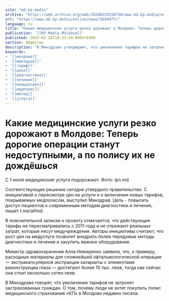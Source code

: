 ```yaml
---
site: "md.kp.media"
archive: "https://web.archive.org/web/20240229150738/www.md.kp.media/online/news/5694977/"
url: "https://www.md.kp.media/online/news/5694977/"
language: ru
title: "Какие медицинские услуги резко дорожают в Молдове: Теперь дорогие операции станут недоступными, а по полису их не дождёшься"
publication: '[[KP Media Moldova]]'
published: 2024-02-28T18:33:54.000Z+0300
section: Общество
description: "В Минздраве утверждают, что увеличение тарифов не затронет застрахованных граждан"
keywords:
- '[[молдова]]'
- '[[минздрав]]'
- '[[тариф]]'
- '[[цена]]'
- '[[диагностика]]'
- '[[лечение]]'
- '[[инициатива]]'
- '[[медполис]]'
- '[[метод]]'
- '[[услуга]]'
---
```


# Какие медицинские услуги резко дорожают в Молдове: Теперь дорогие операции станут недоступными, а по полису их не дождёшься

С 1 июля медицинские услуги подорожают. Фото: ipn.md

Соответствующее решение сегодня утвердило правительство. С инициативой о пересмотре цен на услуги и о включении новых тарифов, покрываемых медполисом, выступил Минздрав. Цель - повысить доступ пациентов к современным методам диагностики и лечения, пишет t.me/aifmd.

В пояснительной записке к проекту отмечается, что действующие тарифы не пересматривались с 2011 года и не отражают реальных затрат, которые несут медучреждения. Авторы инициативы считают, что рост цен на медуслуги позволит внедрить более передовые методы диагностики и лечения и закупить важное оборудование.

Министр здравоохранения Алла Немеренко заявила, что, к примеру, расходные материалы для сложнейшей офтальмологической операции — экстракапсулярной экстракции катаракты с элементами реконструкции глаза — достигают более 10 тыс. леев, тогда как сейчас она стоит несколько сотен леев.

В Минздраве говорят, что увеличение тарифов не затронет застрахованных граждан. О том, почему люди не хотят покупать полис медицинского страхования «КП» в Молдове недавно писала.